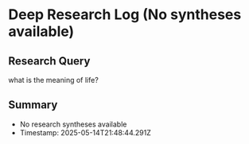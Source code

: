 # Deep Research Log (No syntheses available)

## Research Query

what is the meaning of life?

## Summary

- No research syntheses available
- Timestamp: 2025-05-14T21:48:44.291Z

